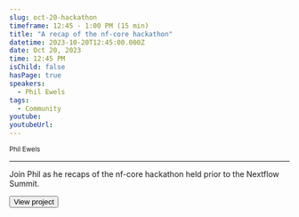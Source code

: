 ```yaml
---
slug: oct-20-hackathon
timeframe: 12:45 - 1:00 PM (15 min)
title: "A recap of the nf-core hackathon"
datetime: 2023-10-20T12:45:00.000Z
date: Oct 20, 2023
time: 12:45 PM
isChild: false
hasPage: true
speakers:
  - Phil Ewels
tags:
  - Community
youtube: 
youtubeUrl: 
---
```

<div className="mb-4">
  <small className="typo-small">
    Phil Ewels
  </small>
</div>

<hr className="border-t border-gray-50 mb-4 opacity-20" />

Join Phil as he recaps of the nf-core hackathon held prior to the Nextflow Summit.

<div>
  <Button to="https://nf-co.re/events/2023/hackathon-october-2023/" variant="secondary" size="md" arrow>
    View project
  </Button>
</div>